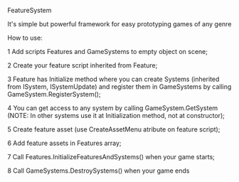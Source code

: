FeatureSystem

It's simple but powerful framework for easy prototyping games of any genre

How to use:

1 Add scripts Features and GameSystems to empty object on scene;

2 Create your feature script inherited from Feature;

3 Feature has Initialize method where you can create Systems (inherited from ISystem, ISystemUpdate)
  and register them in GameSystems by calling GameSystem.RegisterSystem();
  
4 You can get access to any system by calling GameSystem.GetSystem<T> 
  (NOTE: In other systems use it at Initialization method, not at constructor);

5 Create feature asset (use CreateAssetMenu atribute on feature script);

6 Add feature assets in Features array;

7 Call Features.InitializeFeaturesAndSystems() when your game starts;

8 Call GameSystems.DestroySystems() when your game ends
